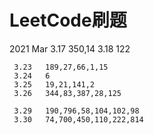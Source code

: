 # LeetCode刷题
 
 2021
 Mar
	 3.17	350,14
	 3.18	122

	 3.23	189,27,66,1,15
	 3.24	6
	 3.25	19,21,141,2
	 3.26	344,83,387,28,125

	 3.29	190,796,58,104,102,98
	 3.30	74,700,450,110,222,814
